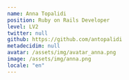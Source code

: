 ```yaml
---
name: Anna Topalidi
position: Ruby on Rails Developer
level: LV2
twitter: null
github: https://github.com/antopalidi
metadecidim: null
avatar: /assets/img/avatar_anna.png
image: /assets/img/anna.png
locale: "en"
---
```

